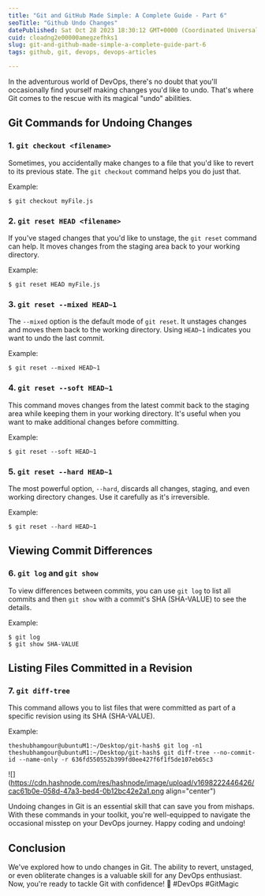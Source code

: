 ```yaml
---
title: "Git and GitHub Made Simple: A Complete Guide - Part 6"
seoTitle: "Github Undo Changes"
datePublished: Sat Oct 28 2023 18:30:12 GMT+0000 (Coordinated Universal Time)
cuid: cloadng2e00000amegzefhks1
slug: git-and-github-made-simple-a-complete-guide-part-6
tags: github, git, devops, devops-articles

---
```


In the adventurous world of DevOps, there's no doubt that you'll occasionally find yourself making changes you'd like to undo. That's where Git comes to the rescue with its magical "undo" abilities.

## **Git Commands for Undoing Changes**

### **1.** `git checkout <filename>`

Sometimes, you accidentally make changes to a file that you'd like to revert to its previous state. The `git checkout` command helps you do just that.

Example:

```plaintext
$ git checkout myFile.js
```

### **2.** `git reset HEAD <filename>`

If you've staged changes that you'd like to unstage, the `git reset` command can help. It moves changes from the staging area back to your working directory.

Example:

```plaintext
$ git reset HEAD myFile.js
```

### **3.** `git reset --mixed HEAD~1`

The `--mixed` option is the default mode of `git reset`. It unstages changes and moves them back to the working directory. Using `HEAD~1` indicates you want to undo the last commit.

Example:

```plaintext
$ git reset --mixed HEAD~1
```

### **4.** `git reset --soft HEAD~1`

This command moves changes from the latest commit back to the staging area while keeping them in your working directory. It's useful when you want to make additional changes before committing.

Example:

```plaintext
$ git reset --soft HEAD~1
```

### **5.** `git reset --hard HEAD~1`

The most powerful option, `--hard`, discards all changes, staging, and even working directory changes. Use it carefully as it's irreversible.

Example:

```plaintext
$ git reset --hard HEAD~1
```

## **Viewing Commit Differences**

### **6.** `git log` and `git show`

To view differences between commits, you can use `git log` to list all commits and then `git show` with a commit's SHA (SHA-VALUE) to see the details.

Example:

```plaintext
$ git log
$ git show SHA-VALUE
```

## **Listing Files Committed in a Revision**

### **7.** `git diff-tree`

This command allows you to list files that were committed as part of a specific revision using its SHA (SHA-VALUE).

Example:

```plaintext
theshubhamgour@ubuntuM1:~/Desktop/git-hash$ git log -n1
theshubhamgour@ubuntuM1:~/Desktop/git-hash$ git diff-tree --no-commit-id --name-only -r 636fd550552b399fd0ee427f6f1f5de107eb65c3
```

![](https://cdn.hashnode.com/res/hashnode/image/upload/v1698222446426/cac61b0e-058d-47a3-bed4-0b12bc42e2a1.png align="center")

Undoing changes in Git is an essential skill that can save you from mishaps. With these commands in your toolkit, you're well-equipped to navigate the occasional misstep on your DevOps journey. Happy coding and undoing!

## Conclusion

We've explored how to undo changes in Git. The ability to revert, unstaged, or even obliterate changes is a valuable skill for any DevOps enthusiast. Now, you're ready to tackle Git with confidence! 🚀 #DevOps #GitMagic